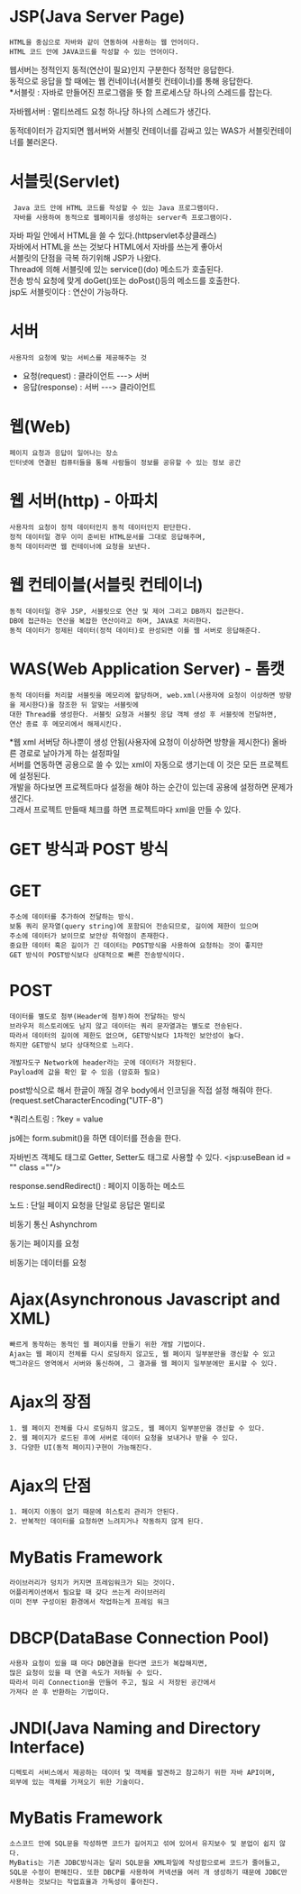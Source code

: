 # JSP(Java Server Page)
	HTML을 중심으로 자바와 같이 연동하여 사용하는 웹 언어이다.
	HTML 코드 안에 JAVA코드를 작성할 수 있는 언어이다.
        
웹서버는 정적인지 동적(연산이 필요)인지 구분한다 정적만 응답한다.<br>
동적으로 응답을 할 때에는 웹 컨네이너(서블릿 컨테이너)를 통해 응답한다.<br>
*서블릿 : 자바로 만들어진 프로그램을 뜻 함 프로세스당 하나의 스레드를 잡는다.<br>

자바웹서버 : 멀티쓰레드 요청 하나당 하나의 스레드가 생긴다.<br>

동적데이터가 감지되면 웹서버와 서블릿 컨테이너를 감싸고 있는 WAS가 서블릿컨테이너를 불러온다.<br>

# 서블릿(Servlet)
	 Java 코드 안에 HTML 코드를 작성할 수 있는 Java 프로그램이다.
	 자바를 사용하여 동적으로 웹페이지를 생성하는 server측 프로그램이다.
자바 파일 안에서 HTML을 쓸 수 있다.(httpservlet추상클래스)<br>
자바에서 HTML을 쓰는 것보다 HTML에서 자바를 쓰는게 좋아서<br>
서블릿의 단점을 극복 하기위해 JSP가 나왔다.<br>
Thread에 의해 서블릿에 있는 service()(do) 메소드가 호출된다.<br>
전송 방식 요청에 맞게 doGet()또는 doPost()등의 메소드를 호출한다.<br>
jsp도 서블릿이다 : 연산이 가능하다.<br>

# 서버 
	사용자의 요청에 맞는 서비스를 제공해주는 것

- 요청(request) : 클라이언트 ---> 서버<br>
- 응답(response) : 서버 ---> 클라이언트<br>

# 웹(Web)
	페이지 요청과 응답이 일어나는 장소
	인터넷에 연결된 컴퓨터들을 통해 사람들이 정보를 공유할 수 있는 정보 공간

# 웹 서버(http) - 아파치
	사용자의 요청이 정적 데이터인지 동적 데이터인지 판단한다.
	정적 데이터일 경우 이미 준비된 HTML문서를 그대로 응답해주며,
	동적 데이터라면 웹 컨테이너에 요청을 보낸다.

# 웹 컨테이블(서블릿 컨테이너)
	동적 데이터일 경우 JSP, 서블릿으로 연산 및 제어 그리고 DB까지 접근한다.
	DB에 접근하는 연산을 복잡한 연산이라고 하며, JAVA로 처리한다.
	동적 데이터가 정제된 데이터(정적 데이터)로 완성되면 이를 웹 서버로 응답해준다.

# WAS(Web Application Server) - 톰캣
	동적 데이터를 처리할 서블릿을 메모리에 할당하며, web.xml(사용자에 요청이 이상하면 방향을 제시한다)을 참조한 뒤 알맞는 서블릿에 
	대한 Thread를 생성한다. 서블릿 요청과 서블릿 응답 객체 생성 후 서블릿에 전달하면,
	연산 종료 후 메모리에서 해제시킨다.

*웹 xml 서버당 하나뿐이 생성 안됨(사용자에 요청이 이상하면 방향을 제시한다) 올바른 경로로 날아가게 하는 설정파일<br>
서버를 연동하면 공용으로 쓸 수 있는 xml이 자동으로 생기는데 이 것은 모든 프로젝트에 설정된다.<br>
개발을 하다보면 프로젝트마다 설정을 해야 하는 순간이 있는데 공용에 설정하면 문제가 생긴다.<br>
그래서 프로젝트 만들때 체크를 하면 프로젝트마다 xml을 만들 수 있다.<br>

# GET 방식과 POST 방식

# GET
	주소에 데이터를 추가하여 전달하는 방식.
	보통 쿼리 문자열(query string)에 포함되어 전송되므로, 길이에 제한이 있으며
	주소에 데이터가 보이므로 보안상 취약점이 존재한다.
	중요한 데이터 혹은 길이가 긴 데이터는 POST방식을 사용하여 요청하는 것이 좋지만
	GET 방식이 POST방식보다 상대적으로 빠른 전송방식이다.	

# POST
	데이터를 별도로 첨부(Header에 첨부)하여 전달하는 방식
	브라우저 히스토리에도 남지 않고 데이터는 쿼리 문자열과는 별도로 전송된다.
	따라서 데이터의 길이에 제한도 없으며, GET방식보다 1차적인 보안성이 높다.
	하지만 GET방식 보다 상대적으로 느리다.

	개발자도구 Network에 header라는 곳에 데이터가 저장된다.
	Payload에 값을 확인 할 수 있음 (암호화 필요)

post방식으로 해서 한글이 깨질 경우 body에서 인코딩을 직접 설정 해줘야 한다.
(request.setCharacterEncoding("UTF-8")

*쿼리스트링 : ?key = value 

js에는 form.submit()을 하면 데이터를 전송을 한다.

자바빈즈 객체도 태그로 Getter, Setter도 태그로 사용할 수 있다.
<jsp:useBean id = "" class =""/>

response.sendRedirect() : 페이지 이동하는 메소드

노드 : 단일 페이지 요청을 단일로 응답은 멀티로 

비동기 통신 Ashynchrom 

동기는 페이지를 요청

비동기는 데이터를 요청


# Ajax(Asynchronous Javascript and XML)
	빠르게 동작하는 동적인 웹 페이지를 만들기 위한 개발 기법이다.
	Ajax는 웹 페이지 전체를 다시 로딩하지 않고도, 웹 페이지 일부분만을 갱신할 수 있고
	백그라운드 영역에서 서버와 통신하여, 그 결과를 웹 페이지 일부분에만 표시할 수 있다.

# Ajax의 장점
	1. 웹 페이지 전체를 다시 로딩하지 않고도, 웹 페이지 일부분만을 갱신할 수 있다.
	2. 웹 페이지가 로드된 후에 서버로 데이터 요청을 보내거나 받을 수 있다.
	3. 다양한 UI(동적 페이지)구현이 가능해진다.

# Ajax의 단점
 	1. 페이지 이동이 없기 때문에 히스토리 관리가 안된다.
	2. 반복적인 데이터를 요청하면 느려지거나 작동하지 않게 된다.
	
# MyBatis Framework
	라이브러리가 덩치가 커지면 프레임워크가 되는 것이다.
	어플리케이션에서 필요할 때 갖다 쓰는게 라이브러리
	이미 전부 구성이된 환경에서 작업하는게 프레임 워크
	
# DBCP(DataBase Connection Pool)
	사용자 요청이 있을 떄 마다 DB연결을 한다면 코드가 복잡해지면,
	많은 요청이 있을 때 연결 속도가 저하될 수 있다.
	따라서 미리 Connection을 만들어 주고, 필요 시 저장된 공간에서
	가져다 쓴 후 반환하는 기법이다.	

# JNDI(Java Naming and Directory Interface)
	디렉토리 서비스에서 제공하는 데이터 및 객체를 발견하고 참고하기 위한 자바 API이며,
	외부에 있는 객체를 가져오기 위한 기술이다.

# MyBatis Framework
	소스코드 안에 SQL문을 작성하면 코드가 길어지고 섞여 있어서 유지보수 및 분업이 쉽지 않다.
	MyBatis는 기존 JDBC방식과는 달리 SQL문을 XML파일에 작성함으로써 코드가 줄어들고,
	SQL문 수정이 편해진다. 또한 DBCP를 사용하여 커넥션을 여러 개 생성하기 때문에 JDBC만
	사용하는 것보다는 작업효율과 가독성이 좋아진다. 


